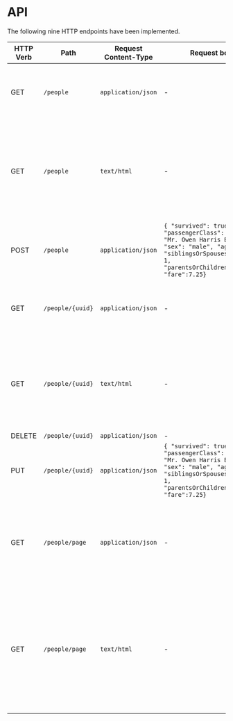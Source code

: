 # API

The following nine HTTP endpoints have been implemented.

| HTTP Verb | Path             | Request Content-Type | Request body | Response Content-Type | Example response body |
|-----------|------------------|----------------------|--------------|-----------------------|-----------------------|
| GET       | `/people`        | `application/json`   | -            | `application/json`    | `[ { "uuid": "49dc24bd-906d-4497-bcfc-ecc8c309ecfc", survived": true, "passengerClass": 3, "name": "Mr. Owen Harris Braund", "sex": "male", "age": 22, "siblingsOrSpousesAboard": 1, "parentsOrChildrenAboard":0, "fare":7.25}, ... ]` |
| GET       | `/people`        | `text/html`   | -            | `text/html`    | `<html><head><title>Titanic Passengers</title></head><body>age: 22<br>fare: 7.25<br>parents_children_aboard: 0<br>passenger_class: 3<br>passenger_name: Mr. Owen Harris Braund<br>sex: male<br>siblings_spouses_aboard: 1<br>survived: false<br>uuid: 0948a965-1986-4ba3-81f8-ab0ebf042e44<br>-----------------------------------------------------<br>age: 22<br>fare: ...</body></html>` |
| POST      | `/people`        | `application/json`   | `{ "survived": true, "passengerClass": 3, "name": "Mr. Owen Harris Braund", "sex": "male", "age": 22, "siblingsOrSpousesAboard": 1, "parentsOrChildrenAboard":0, "fare":7.25}` | `application/json`    |  `{ "uuid": "49dc24bd-906d-4497-bcfc-ecc8c309ecfc", survived": true, "passengerClass": 3, "name": "Mr. Owen Harris Braund", "sex": "male", "age": 22, "siblingsOrSpousesAboard": 1, "parentsOrChildrenAboard":0, "fare":7.25}` |
| GET       | `/people/{uuid}` | `application/json`   | -            | `application/json`    | `{ "uuid": "49dc24bd-906d-4497-bcfc-ecc8c309ecfc", survived": true, "passengerClass": 3, "name": "Mr. Owen Harris Braund", "sex": "male", "age": 22, "siblingsOrSpousesAboard": 1, "parentsOrChildrenAboard":0, "fare":7.25}` |
| GET       | `/people/{uuid}` | `text/html`   | -            | `text/html`    | `<html><head><title>Titanic Passengers</title></head><body>age: 22<br>fare: 7.25<br>parents_children_aboard: 0<br>passenger_class: 3<br>passenger_name: Mr. Owen Harris Braund<br>sex: male<br>siblings_spouses_aboard: 1<br>survived: false<br>uuid: 0948a965-1986-4ba3-81f8-ab0ebf042e44<br>-----------------------------------------------------<br></body></html>` |
| DELETE    | `/people/{uuid}` | `application/json`   | -            | `application/json`    | - |
| PUT       | `/people/{uuid}` | `application/json`   | `{ "survived": true, "passengerClass": 3, "name": "Mr. Owen Harris Braund", "sex": "male", "age": 22, "siblingsOrSpousesAboard": 1, "parentsOrChildrenAboard":0, "fare":7.25}` | `application/json`    | - |
| GET       | `/people/page`   | `application/json`   | -            | `application/json`    | `[ { "uuid": "49dc24bd-906d-4497-bcfc-ecc8c309ecfc", survived": true, "passengerClass": 3, "name": "Mr. Owen Harris Braund", "sex": "male", "age": 22, "siblingsOrSpousesAboard": 1, "parentsOrChildrenAboard":0, "fare":7.25}, ... ]` *(use ?limit=<n>&start=<n> to modify starting point and/or number shown, max of 10 passengers per page) |
| GET       | `/people/page`   | `text/html`   | -            | `text/html`    | `<html><head><title>Titanic Passengers</title></head><body>age: 22<br>fare: 7.25<br>parents_children_aboard: 0<br>passenger_class: 3<br>passenger_name: Mr. Owen Harris Braund<br>sex: male<br>siblings_spouses_aboard: 1<br>survived: false<br>uuid: 0948a965-1986-4ba3-81f8-ab0ebf042e44<br>-----------------------------------------------------<br>age: 22<br>fare: ...</body></html>` *(use ?limit=<n>&start=<n> to modify starting point and/or number shown, max of 10 passengers per page) |

